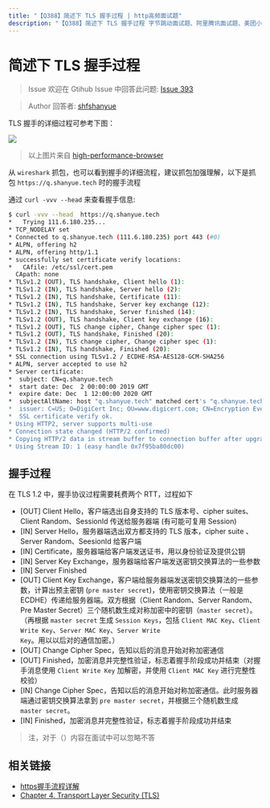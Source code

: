 ```yaml
---
title: "【Q388】简述下 TLS 握手过程 | http高频面试题"
description: "【Q388】简述下 TLS 握手过程 字节跳动面试题、阿里腾讯面试题、美团小米面试题。"
---
```


# 简述下 TLS 握手过程

> Issue
> 欢迎在 Gtihub Issue 中回答此问题: [Issue 393](https://github.com/shfshanyue/Daily-Question/issues/393)

> Author
> 回答者: [shfshanyue](https://github.com/shfshanyue)

TLS 握手的详细过程可参考下图：

![](https://static.shanyue.tech/images/23-09-20/clipboard-1116.0ea7d3.webp)

> 以上图片来自 [high-performance-browser](https://www.oreilly.com/library/view/high-performance-browser/9781449344757/ch04.html)

从 `wireshark` 抓包，也可以看到握手的详细流程，建议抓包加强理解，以下是抓包 `https://q.shanyue.tech` 时的握手流程

通过 `curl -vvv --head` 来查看握手信息:

```bash
$ curl -vvv --head  https://q.shanyue.tech
*   Trying 111.6.180.235...
* TCP_NODELAY set
* Connected to q.shanyue.tech (111.6.180.235) port 443 (#0)
* ALPN, offering h2
* ALPN, offering http/1.1
* successfully set certificate verify locations:
*   CAfile: /etc/ssl/cert.pem
  CApath: none
* TLSv1.2 (OUT), TLS handshake, Client hello (1):
* TLSv1.2 (IN), TLS handshake, Server hello (2):
* TLSv1.2 (IN), TLS handshake, Certificate (11):
* TLSv1.2 (IN), TLS handshake, Server key exchange (12):
* TLSv1.2 (IN), TLS handshake, Server finished (14):
* TLSv1.2 (OUT), TLS handshake, Client key exchange (16):
* TLSv1.2 (OUT), TLS change cipher, Change cipher spec (1):
* TLSv1.2 (OUT), TLS handshake, Finished (20):
* TLSv1.2 (IN), TLS change cipher, Change cipher spec (1):
* TLSv1.2 (IN), TLS handshake, Finished (20):
* SSL connection using TLSv1.2 / ECDHE-RSA-AES128-GCM-SHA256
* ALPN, server accepted to use h2
* Server certificate:
*  subject: CN=q.shanyue.tech
*  start date: Dec  2 00:00:00 2019 GMT
*  expire date: Dec  1 12:00:00 2020 GMT
*  subjectAltName: host "q.shanyue.tech" matched cert's "q.shanyue.tech"
*  issuer: C=US; O=DigiCert Inc; OU=www.digicert.com; CN=Encryption Everywhere DV TLS CA - G1
*  SSL certificate verify ok.
* Using HTTP2, server supports multi-use
* Connection state changed (HTTP/2 confirmed)
* Copying HTTP/2 data in stream buffer to connection buffer after upgrade: len=0
* Using Stream ID: 1 (easy handle 0x7f95ba80dc00)

```

## 握手过程

在 TLS 1.2 中，握手协议过程需要耗费两个 RTT，过程如下

- [OUT] Client Hello，客户端选出自身支持的 TLS 版本号、cipher suites、Client Random、SessionId 传送给服务器端 (有可能可复用 Session)
- [IN] Server Hello，服务器端选出双方都支持的 TLS 版本，cipher suite 、Server Random、SeesionId 给客户端
- [IN] Certificate，服务器端给客户端发送证书，用以身份验证及提供公钥
- [IN] Server Key Exchange，服务器端给客户端发送密钥交换算法的一些参数
- [IN] Server Finished
- [OUT] Client Key Exchange，客户端给服务器端发送密钥交换算法的一些参数，计算出预主密钥 (`pre master secret`)，使用密钥交换算法（一般是 ECDHE）传递给服务器端。双方根据（Client Random、Server Random、Pre Master Secret）三个随机数生成对称加密中的密钥（`master secret`）。（再根据 `master secret` 生成 `Session Keys`，包括 `Client MAC Key`、`Client Write Key`、`Server MAC Key`、`Server Write Key`。用以以后对的通信加密。）
- [OUT] Change Cipher Spec，告知以后的消息开始对称加密通信
- [OUT] Finished，加密消息并完整性验证，标志着握手阶段成功并结束（对握手消息使用 `Client Write Key` 加解密，并使用 `Client MAC Key` 进行完整性校验）
- [IN] Change Cipher Spec，告知以后的消息开始对称加密通信。此时服务器端通过密钥交换算法拿到 `pre master secret`，并根据三个随机数生成 `master secret`。
- [IN] Finished，加密消息并完整性验证，标志着握手阶段成功并结束

> 注，对于（）内容在面试中可以忽略不答

## 相关链接

- [https握手流程详解](https://juejin.im/post/6844904135230390279#heading-10)
- [Chapter 4. Transport Layer Security (TLS)](https://www.oreilly.com/library/view/high-performance-browser/9781449344757/ch04.html)
